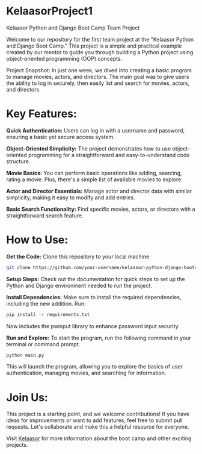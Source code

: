 # KelaasorProject1
Kelaasor Python and Django Boot Camp Team Project

Welcome to our repository for the first team project at the "Kelaasor Python and Django Boot Camp." This project is a simple and practical example created by our mentor to guide you through building a Python project using object-oriented programming (OOP) concepts.

Project Snapshot:
In just one week, we dived into creating a basic program to manage movies, actors, and directors. The main goal was to give users the ability to log in securely, then easily list and search for movies, actors, and directors.

# Key Features:

**Quick Authentication:** Users can log in with a username and password, ensuring a basic yet secure access system.

**Object-Oriented Simplicity:** The project demonstrates how to use object-oriented programming for a straightforward and easy-to-understand code structure.

**Movie Basics:** You can perform basic operations like adding, searcing, rating a movie. Plus, there's a simple list of available movies to explore.

**Actor and Director Essentials:** Manage actor and director data with similar simplicity, making it easy to modify and add entries.

**Basic Search Functionality:** Find specific movies, actors, or directors with a straightforward search feature.

# How to Use:

**Get the Code:** Clone this repository to your local machine:


```bash
git clone https://github.com/your-username/kelaasor-python-django-bootcamp.git
```

**Setup Steps:** Check out the documentation for quick steps to set up the Python and Django environment needed to run the project.

**Install Dependencies:** Make sure to install the required dependencies, including the new addition. Run:

```bash
pip install -r requirements.txt
```
Now includes the pwinput library to enhance password input security.

**Run and Explore:** To start the program, run the following command in your terminal or command prompt:

```bash
python main.py
```
This will launch the program, allowing you to explore the basics of user authentication, managing movies, and searching for information.

# Join Us:
This project is a starting point, and we welcome contributions! If you have ideas for improvements or want to add features, feel free to submit pull requests. Let's collaborate and make this a helpful resource for everyone.

Visit [Kelaasor](https://kelaasor.com/home) for more information about the boot camp and other exciting projects.
